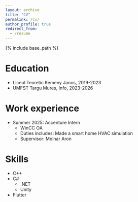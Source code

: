```yaml
---
layout: archive
title: "CV"
permalink: /cv/
author_profile: true
redirect_from:
  - /resume
---
```


{% include base_path %}

Education
======
* Liceul Teoretic Kemeny Janos, 2019-2023
* UMFST Targu Mures, Info, 2023-2026

Work experience
======
* Summer 2025: Accenture Intern
  * WinCC OA
  * Duties includes: Made a smart home HVAC simulation
  * Supervisor: Molnar Aron

Skills
======
* C++
* C#
  * .NET 
  * Unity
* Flutter